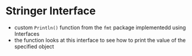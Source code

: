 # Stringer Interface
- custom `Println()` function from the `fmt` package implementedd using Interfaces
- the function looks at this interface to see how to print the value of the specified object 